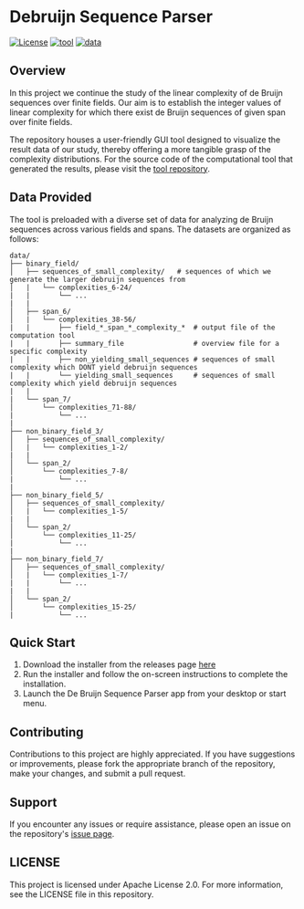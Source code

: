 # Debruijn Sequence Parser
[![License](https://img.shields.io/badge/license-Apache_2.0-green)](https://github.com/joannj35/debruijn-sequence-parser/blob/main/LICENSE)
[![tool](https://img.shields.io/badge/source_code-computational_tool-8A2BE2)](https://github.com/joannj35/debruijn-sequence-complexity-distribution)
[![data](https://img.shields.io/badge/data-overview-blue)](https://github.com/joannj35/debruijn-sequence-parser/blob/master/data/README.md)

## Overview
In this project we continue the study of the linear complexity of de Bruijn sequences over finite fields. Our aim is to establish the integer values of
linear complexity for which there exist de Bruijn sequences of given span over finite fields.

The repository houses a user-friendly GUI tool designed to visualize the result data of our study, thereby offering a more tangible grasp of the complexity distributions. For the source code of the computational tool that generated the results, please visit the [tool repository](https://github.com/joannj35/debruijn-sequence-complexity-distribution).

## Data Provided
The tool is preloaded with a diverse set of data for analyzing de Bruijn sequences across various fields and spans. The datasets are organized as follows:
```
data/
├── binary_field/
│   ├── sequences_of_small_complexity/   # sequences of which we generate the larger debruijn sequences from
│   |   └── complexities_6-24/
|   |       └── ...
|   |
│   ├── span_6/
│   |   └── complexities_38-56/
|   |       ├── field_*_span_*_complexity_*  # output file of the computation tool
|   |       ├── summary_file                 # overview file for a specific complexity
|   |       ├── non_yielding_small_sequences # sequences of small complexity which DONT yield debruijn sequences
|   |       └── yielding_small_sequences     # sequences of small complexity which yield debruijn sequences
|   |
|   └── span_7/
│       └── complexities_71-88/
|           └── ...
|
├── non_binary_field_3/
│   ├── sequences_of_small_complexity/ 
│   |   └── complexities_1-2/
|   |
│   └── span_2/
│       └── complexities_7-8/
|           └── ...
|
├── non_binary_field_5/
│   ├── sequences_of_small_complexity/ 
│   |   └── complexities_1-5/
|   |
│   └── span_2/
│       └── complexities_11-25/
|           └── ...
|
├── non_binary_field_7/
│   ├── sequences_of_small_complexity/ 
│   |   └── complexities_1-7/
|   |       └── ...
|   |
│   └── span_2/
│       └── complexities_15-25/
|           └── ...
```

## Quick Start
1. Download the installer from the releases page [here](https://github.com/joannj35/debruijn-sequence-parser/releases) 
2. Run the installer and follow the on-screen instructions to complete the installation.
3. Launch the De Bruijn Sequence Parser app from your desktop or start menu.

## Contributing
Contributions to this project are highly appreciated. If you have suggestions or improvements, please fork the appropriate branch of the repository, make your changes, and submit a pull request.

## Support
If you encounter any issues or require assistance, please open an issue on the repository's [issue page](https://github.com/joannj35/debruijn-sequence-parser/issues).

## LICENSE
This project is licensed under Apache License 2.0. For more information, see the LICENSE file in this repository.

